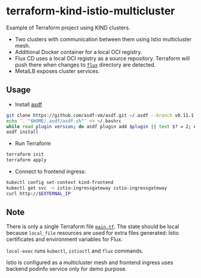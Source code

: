 # terraform-kind-istio-multicluster

Example of Terraform project using KIND clusters.

- Two clusters with communication between them using Istio multicluster mesh.
- Additional Docker container for a local OCI registry.
- Flux CD uses a local OCI registry as a source repository. Terraform will push
  there when changes to [`flux`](flux) directory are detected.
- MetalLB exposes cluster services.

## Usage

- Install [asdf](https://asdf-vm.com/guide/getting-started.html)

```sh
git clone https://github.com/asdf-vm/asdf.git ~/.asdf --branch v0.11.1
echo '. "$HOME/.asdf/asdf.sh"' >> ~/.bashrc
while read plugin version; do asdf plugin add $plugin || test $? = 2; done < .tool-versions
asdf install
```

- Run Terraform

```sh
terraform init
terraform apply
```

- Connect to frontend ingress:

```sh
kubectl config set-context kind-frontend
kubectl get svc -n istio-ingressgateway istio-ingressgateway
curl http://$EXTERNAL_IP
```

## Note

There is only a single Terraform file [`main.tf`](main.tf). The state should be
local because `local_file` resources are used for extra files generated: Istio
certificates and environment variables for Flux.

`local-exec` runs `kubectl`, `istioctl` and `flux` commands.

Istio is configured as a multicluster mesh and frontend ingress uses backend
podinfo service only for demo purpose.
